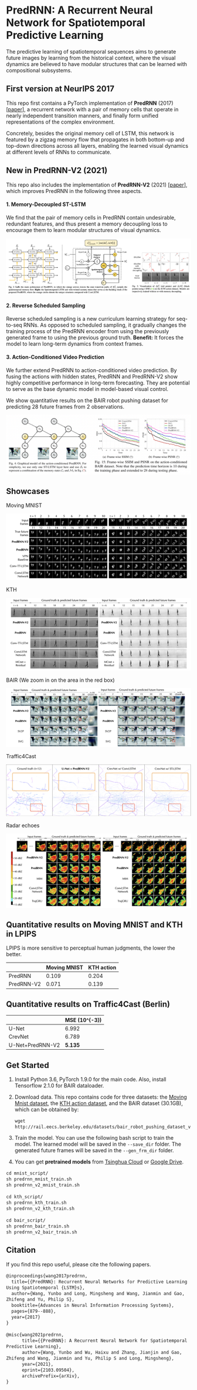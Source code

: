 # PredRNN: A Recurrent Neural Network for Spatiotemporal Predictive Learning

The predictive learning of spatiotemporal sequences aims to generate future images by learning from the historical context, where the visual dynamics are believed to have modular structures that can be learned with compositional subsystems.

## First version at NeurIPS 2017

This repo first contains a PyTorch implementation of **PredRNN** (2017) [[paper](https://papers.nips.cc/paper/6689-predrnn-recurrent-neural-networks-for-predictive-learning-using-spatiotemporal-lstms)], a recurrent network with a pair of memory cells that operate in nearly independent transition manners, and finally form unified representations of the complex environment.

Concretely, besides the original memory cell of LSTM, this network is featured by a zigzag memory flow that propagates in both bottom-up and top-down directions across all layers, enabling the learned visual dynamics at different levels of RNNs to communicate.

## New in PredRNN-V2 (2021)

This repo also includes the implementation of **PredRNN-V2** (2021) [[paper](https://arxiv.org/pdf/2103.09504.pdf)], which improves PredRNN in the following three aspects.


#### 1. Memory-Decoupled ST-LSTM

We find that the pair of memory cells in PredRNN contain undesirable, redundant features, and thus present a memory decoupling loss to encourage them to learn modular structures of visual dynamics. 

![decouple](./pic/decouple.png)

#### 2. Reverse Scheduled Sampling

Reverse scheduled sampling is a new curriculum learning strategy for seq-to-seq RNNs. As opposed to scheduled sampling, it gradually changes the training process of the PredRNN encoder from using the previously generated frame to using the previous ground truth. **Benefit:** It forces the model to learn long-term dynamics from context frames. 

[comment]: <![rss](./pic/rss.png)>

#### 3. Action-Conditioned Video Prediction

We further extend PredRNN to action-conditioned video prediction. By fusing the actions with hidden states, PredRNN and PredRNN-V2 show highly competitive performance in long-term forecasting. They are potential to serve as the base dynamic model in model-based visual control.

We show quantitative results on the BAIR robot pushing dataset for predicting 28 future frames from 2 observations.

![action](./pic/action_based.png)

## Showcases

Moving MNIST

![mnist](./pic/mnist.png)

KTH

![kth](./pic/kth.png)

BAIR (We zoom in on the area in the red box)

![bair](./pic/bair.png)

Traffic4Cast

![Traffic4Cast](./pic/Traffic4Cast.png)

Radar echoes

![radar](./pic/radar.png)

## Quantitative results on Moving MNIST and KTH in LPIPS

LPIPS is more sensitive to perceptual human judgments, the lower the better.

|        | Moving MNIST | KTH action |
|  ----  | ----   | ---- |
| PredRNN  | 0.109 | 0.204 |
| PredRNN-V2  | 0.071 | 0.139 |

## Quantitative results on Traffic4Cast (Berlin)

|                  | MSE (10^{-3}) |
| ---------------- | --------------------- |
| U-Net            | 6.992                 |
| CrevNet          | 6.789                 |
| U-Net+PredRNN-V2 | **5.135**             |

[comment]:<## Quantitative results on the action-conditioned BAIR dataset>

[comment]:<Frame-wise SSIM and PSNR for the predicted future 28 frames.>

[comment]:<![bair_res](./pic/BAIR_results.png)>


## Get Started

1. Install Python 3.6, PyTorch 1.9.0 for the main code. Also, install Tensorflow 2.1.0 for BAIR dataloader.

2. Download data. This repo contains code for three datasets: the [Moving Mnist dataset](https://cloud.tsinghua.edu.cn/d/21e9bde7cb954683ac94/), the [KTH action dataset](https://cloud.tsinghua.edu.cn/d/7d19372a621a4952b738/), and the BAIR dataset (30.1GB), which can be obtained by:

   ```
   wget http://rail.eecs.berkeley.edu/datasets/bair_robot_pushing_dataset_v0.tar
   ```

3. Train the model. You can use the following bash script to train the model. The learned model will be saved in the `--save_dir` folder.
  The generated future frames will be saved in the `--gen_frm_dir` folder.

4. You can get **pretrained models** from [Tsinghua Cloud](https://cloud.tsinghua.edu.cn/d/72241e0046a74f81bf29/) or [Google Drive](https://drive.google.com/drive/folders/1jaEHcxo_UgvgwEWKi0ygX1SbODGz6PWw).
```
cd mnist_script/
sh predrnn_mnist_train.sh
sh predrnn_v2_mnist_train.sh

cd kth_script/
sh predrnn_kth_train.sh
sh predrnn_v2_kth_train.sh

cd bair_script/
sh predrnn_bair_train.sh
sh predrnn_v2_bair_train.sh
```

## Citation

If you find this repo useful, please cite the following papers.
```
@inproceedings{wang2017predrnn,
  title={{PredRNN}: Recurrent Neural Networks for Predictive Learning Using Spatiotemporal {LSTM}s},
  author={Wang, Yunbo and Long, Mingsheng and Wang, Jianmin and Gao, Zhifeng and Yu, Philip S},
  booktitle={Advances in Neural Information Processing Systems},
  pages={879--888},
  year={2017}
}

@misc{wang2021predrnn,
      title={{PredRNN}: A Recurrent Neural Network for Spatiotemporal Predictive Learning}, 
      author={Wang, Yunbo and Wu, Haixu and Zhang, Jianjin and Gao, Zhifeng and Wang, Jianmin and Yu, Philip S and Long, Mingsheng},
      year={2021},
      eprint={2103.09504},
      archivePrefix={arXiv},
}
```

